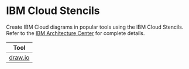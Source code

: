 # IBM Cloud Stencils

Create IBM Cloud diagrams in popular tools using the IBM Cloud Stencils.  
Refer to the [IBM Architecture Center](https://www.ibm.com/cloud/garage/architectures/edit) for complete details.

| Tool |
| :---: |
| [draw.io](/drawio/drawio.md)
